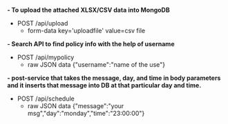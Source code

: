 <b>- To upload the attached XLSX/CSV data into MongoDB</b>
  - POST /api/upload 
    - form-data key='uploadfile' value=csv file
   
<b>- Search API to find policy info with the help of username</b>
  - POST /api/mypolicy 
    - raw JSON data {"username":"name of the use"}
    
<b>- post-service that takes the message, day, and time in body parameters and it inserts that message into DB at that particular day and time.</b>
  - POST /api/schedule
    - raw JSON data {"message":"your msg","day":"monday","time":"23:00:00"}

